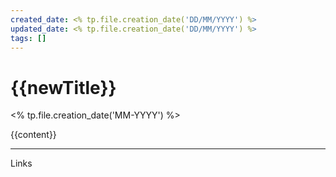 ```yaml
---
created_date: <% tp.file.creation_date('DD/MM/YYYY') %>
updated_date: <% tp.file.creation_date('DD/MM/YYYY') %>
tags: []
---
```


# {{newTitle}}
<% tp.file.creation_date('MM-YYYY') %> 

{{content}}



 ---
 Links

